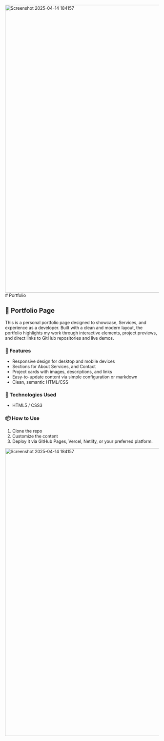 <img width="942" alt="Screenshot 2025-04-14 184157" src="https://github.com/user-attachments/assets/d32e12f9-31d7-4bd0-b75a-9a17a54ade43" /># Portfolio
## 🧰 Portfolio Page

This is a personal portfolio page designed to showcase, Services, and experience as a developer. Built with a clean and modern layout, the portfolio highlights my work through interactive elements, project previews, and direct links to GitHub repositories and live demos.

### 🔧 Features

- Responsive design for desktop and mobile devices
- Sections for About Services, and Contact
- Project cards with images, descriptions, and links
- Easy-to-update content via simple configuration or markdown
- Clean, semantic HTML/CSS

### 🚀 Technologies Used

- HTML5 / CSS3 

### 📦 How to Use

1. Clone the repo
2. Customize the content&#x20;
3. Deploy it via GitHub Pages, Vercel, Netlify, or your preferred platform.
   
<img width="942" alt="Screenshot 2025-04-14 184157" src="https://github.com/user-attachments/assets/35418557-9efd-4109-a7fa-009c350fe854" />


